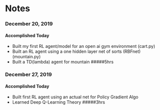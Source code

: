 # Notes

### December 20, 2019

#### Accomplished Today
- Built my first RL agent/model for an open ai gym environment (cart.py)
- Built an RL agent using a one hidden layer net of sorts (RBFnet) (mountain.py)
- Built a TD(lambda) agent for mountain
#####5hrs

### December 27, 2019

#### Accomplished Today
- Built first RL agent using an actual net for Policy Gradient Algo
- Learned Deep Q-Learning Theory
#####3hrs


